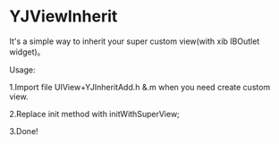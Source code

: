 # YJViewInherit
It's a simple way to inherit your super custom view(with xib IBOutlet widget)。

Usage:

1.Import file UIView+YJInheritAdd.h &.m when you need create custom view. 

2.Replace init method with initWithSuperView;

3.Done!

